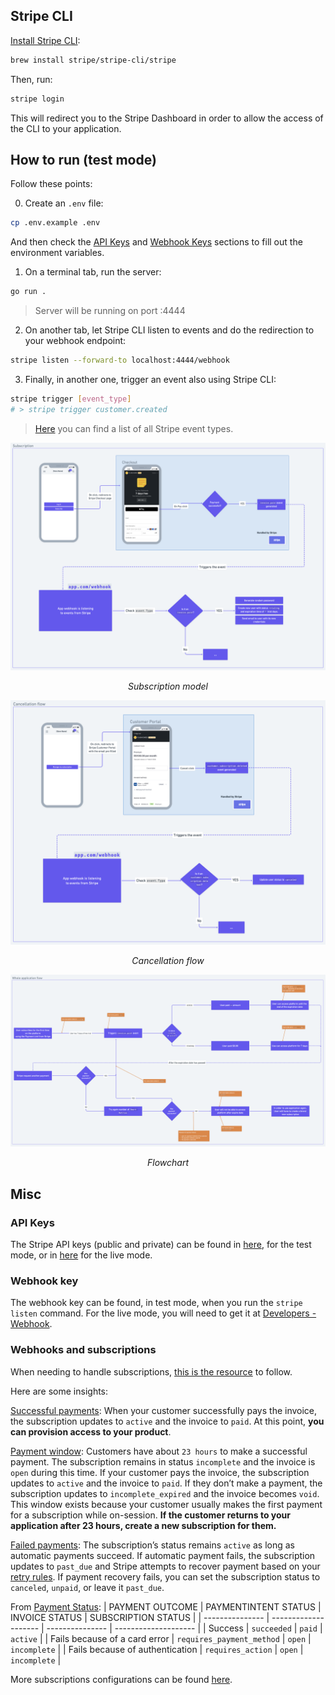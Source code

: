 ## Stripe CLI

[Install Stripe CLI](https://stripe.com/docs/stripe-cli#install):

```sh
brew install stripe/stripe-cli/stripe
```

Then, run:

```sh
stripe login
```

This will redirect you to the Stripe Dashboard in order to allow the access of the CLI to your application.

## How to run (test mode)

Follow these points:

0) Create an `.env` file:

```sh
cp .env.example .env
```

And then check the [API Keys](#api-keys) and [Webhook Keys](#webhook-key) sections to fill out the environment variables.

1) On a terminal tab, run the server:

```sh
go run .
```

> Server will be running on port :4444

2) On another tab, let Stripe CLI listen to events and do the redirection to your webhook endpoint:

```sh
stripe listen --forward-to localhost:4444/webhook
```

3) Finally, in another one, trigger an event also using Stripe CLI:

```sh
stripe trigger [event_type]
# > stripe trigger customer.created
```

> [Here](https://stripe.com/docs/api/events/types) you can find a list of all Stripe event types.

![alt text](img/subscription.png)
<p align="center"><i>Subscription model</i></p>

![alt text](img/cancellation_flow.png)
<p align="center"><i>Cancellation flow</i></p>

![alt text](img/flowchart.png)
<p align="center"><i>Flowchart</i></p>

## Misc

### API Keys

The Stripe API keys (public and private) can be found in [here](https://dashboard.stripe.com/test/apikeys), for the test mode, or in [here](https://dashboard.stripe.com/apikeys) for the live mode.

### Webhook key

The webhook key can be found, in test mode, when you run the `stripe listen` command.
For the live mode, you will need to get it at [Developers - Webhook](https://dashboard.stripe.com/test/webhooks).

### Webhooks and subscriptions

When needing to handle subscriptions, [this is the resource](https://stripe.com/docs/billing/subscriptions/webhooks) to follow.

Here are some insights:

[Successful payments](https://stripe.com/docs/billing/subscriptions/overview#successful-payments):
When your customer successfully pays the invoice, the subscription updates to `active` and the invoice to `paid`. At this point, **you can provision access to your product**.

[Payment window](https://stripe.com/docs/billing/subscriptions/overview#payment-window):
Customers have about `23 hours` to make a successful payment. The subscription remains in status `incomplete` and the invoice is `open` during this time. If your customer pays the invoice, the subscription updates to `active` and the invoice to `paid`. If they don’t make a payment, the subscription updates to `incomplete_expired` and the invoice becomes `void`.
This window exists because your customer usually makes the first payment for a subscription while on-session. **If the customer returns to your application after 23 hours, create a new subscription for them.**

[Failed payments](https://stripe.com/docs/billing/subscriptions/overview#failed-payments):
The subscription’s status remains `active` as long as automatic payments succeed. If automatic payment fails, the subscription updates to `past_due` and Stripe attempts to recover payment based on your [retry rules](https://dashboard.stripe.com/settings/billing/automatic). If payment recovery fails, you can set the subscription status to `canceled`, `unpaid`, or leave it `past_due`.

From [Payment Status](https://stripe.com/docs/billing/subscriptions/overview#payment-status):
| PAYMENT OUTCOME | PAYMENTINTENT STATUS | INVOICE STATUS | SUBSCRIPTION STATUS |
| --------------- | -------------------- | --------------- | -------------------- |
|     Success     |     `succeeded`        |    `paid`        |     `active`    |
| Fails because of a card error | `requires_payment_method` | `open` |  `incomplete`  |
| Fails because of authentication |  `requires_action` |  `open` | `incomplete` |

More subscriptions configurations can be found [here](https://dashboard.stripe.com/settings/billing/automatic).
